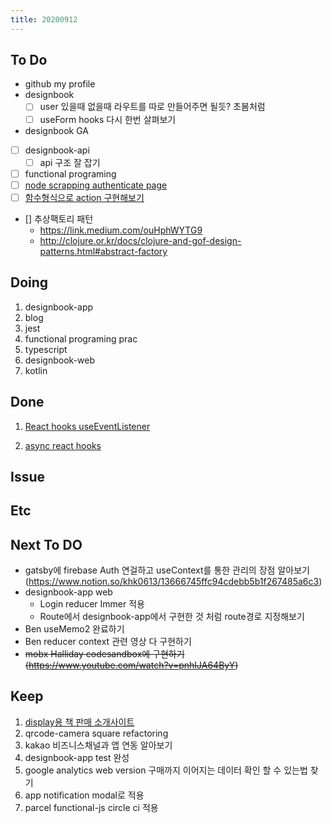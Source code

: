 ```yaml
---
title: 20200912
---
```


## To Do

- github my profile
- designbook
  - [ ] user 있을때 없을때 라우트를 따로 만들어주면 될듯? 초봄처럼
  - [ ] useForm hooks 다시 한번 살펴보기
- designbook GA
- [ ] designbook-api
  - [ ] api 구조 잘 잡기
- [ ] functional programing
- [ ] [node scrapping authenticate page](https://www.youtube.com/watch?v=nfbTyKFy6VU)
- [ ] [함수형식으로 action 구현해보기](https://blog.usejournal.com/writing-better-reducers-with-react-and-typescript-3-4-30697b926ada)
- [] 추상팩토리 패턴
  - https://link.medium.com/ouHphWYTG9
  - http://clojure.or.kr/docs/clojure-and-gof-design-patterns.html#abstract-factory

## Doing

1. designbook-app
2. blog
3. jest
4. functional programing prac
5. typescript
6. designbook-web
7. kotlin

## Done

1. [React hooks useEventListener](https://www.notion.so/khk0613/useEventListner-c0435e42dabd46ba85e29240d9212dc9)

2. [async react hooks](https://www.notion.so/khk0613/async-react-hooks-9bb3827a1190427b93da6e9079a0b36a)

## Issue

## Etc

## Next To DO

- gatsby에 firebase Auth 연걸하고 useContext를 통한 관리의 장점 알아보기(https://www.notion.so/khk0613/13666745ffc94cdebb5b1f267485a6c3)
- designbook-app web
  - Login reducer Immer 적용
  - Route에서 designbook-app에서 구현한 것 처럼 route경로 지정해보기
- Ben useMemo2 완료하기
- Ben reducer context 관련 영상 다 구현하기
- <strike>mobx Halliday codesandbox에 구현하기 (https://www.youtube.com/watch?v=pnhIJA64ByY)</strike>

## Keep

1. [display용 책 판매 소개사이트](https://www.notion.so/664d830ecbd64cfd92ec8d22efa725fa)
2. qrcode-camera square refactoring
3. kakao 비즈니스채널과 앱 연동 알아보기
4. designbook-app test 완성
5. google analytics web version 구매까지 이어지는 데이터 확인 할 수 있는법 찾기
6. app notification modal로 적용
7. parcel functional-js circle ci 적용
